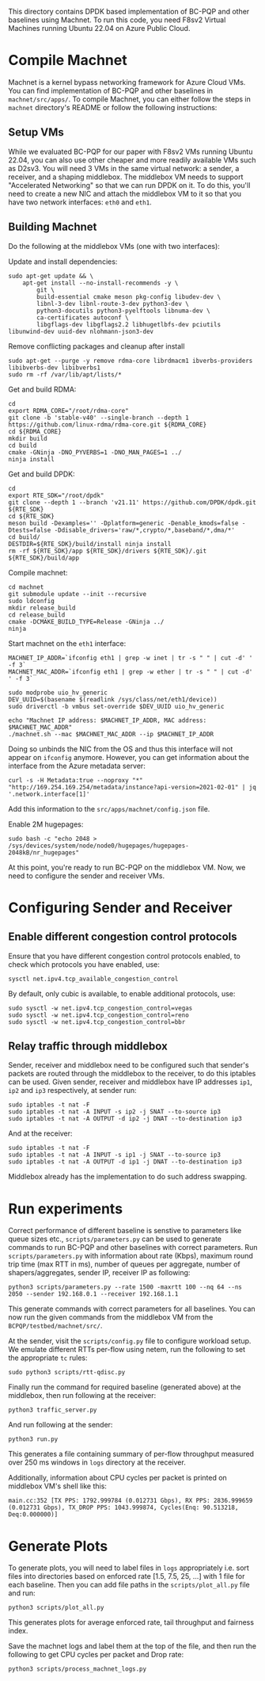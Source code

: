 This directory contains DPDK based implementation of BC-PQP and other baselines using Machnet. To run this code, you need F8sv2 Virtual Machines running Ubuntu 22.04 on Azure Public Cloud.

# Compile Machnet

Machnet is a kernel bypass networking framework for Azure Cloud VMs. You can find implementation of BC-PQP and other baselines in `machnet/src/apps/`. To compile Machnet, you can either follow the steps in `machnet` directory's README or follow the following instructions:

## Setup VMs

While we evaluated BC-PQP for our paper with F8sv2 VMs running Ubuntu 22.04, you can also use other cheaper and more readily available VMs such as D2sv3. You will need 3 VMs in the same virtual network: a sender, a receiver, and a shaping middlebox. The middlebox VM needs to support "Accelerated Networking" so that we can run DPDK on it. To do this, you'll need to create a new NIC and attach the middlebox VM to it so that you have two network interfaces: `eth0` and `eth1`. 

## Building Machnet

Do the following at the middlebox VMs (one with two interfaces):

Update and install dependencies:

```
sudo apt-get update && \
    apt-get install --no-install-recommends -y \
        git \
        build-essential cmake meson pkg-config libudev-dev \
        libnl-3-dev libnl-route-3-dev python3-dev \
        python3-docutils python3-pyelftools libnuma-dev \
        ca-certificates autoconf \
        libgflags-dev libgflags2.2 libhugetlbfs-dev pciutils libunwind-dev uuid-dev nlohmann-json3-dev

```

Remove conflicting packages and cleanup after install

```
sudo apt-get --purge -y remove rdma-core librdmacm1 ibverbs-providers libibverbs-dev libibverbs1
sudo rm -rf /var/lib/apt/lists/*
```
Get and build RDMA:

```
cd
export RDMA_CORE="/root/rdma-core"
git clone -b 'stable-v40' --single-branch --depth 1 https://github.com/linux-rdma/rdma-core.git ${RDMA_CORE}
cd ${RDMA_CORE}
mkdir build
cd build
cmake -GNinja -DNO_PYVERBS=1 -DNO_MAN_PAGES=1 ../
ninja install
```

Get and build DPDK:

```
cd
export RTE_SDK="/root/dpdk"
git clone --depth 1 --branch 'v21.11' https://github.com/DPDK/dpdk.git ${RTE_SDK}
cd ${RTE_SDK}
meson build -Dexamples='' -Dplatform=generic -Denable_kmods=false -Dtests=false -Ddisable_drivers='raw/*,crypto/*,baseband/*,dma/*'
cd build/ 
DESTDIR=${RTE_SDK}/build/install ninja install 
rm -rf ${RTE_SDK}/app ${RTE_SDK}/drivers ${RTE_SDK}/.git ${RTE_SDK}/build/app
```

Compile machnet:

```
cd machnet
git submodule update --init --recursive
sudo ldconfig
mkdir release_build
cd release_build
cmake -DCMAKE_BUILD_TYPE=Release -GNinja ../
ninja
```

Start machnet on the `eth1` interface:

```
MACHNET_IP_ADDR=`ifconfig eth1 | grep -w inet | tr -s " " | cut -d' ' -f 3`
MACHNET_MAC_ADDR=`ifconfig eth1 | grep -w ether | tr -s " " | cut -d' ' -f 3`

sudo modprobe uio_hv_generic
DEV_UUID=$(basename $(readlink /sys/class/net/eth1/device))
sudo driverctl -b vmbus set-override $DEV_UUID uio_hv_generic

echo "Machnet IP address: $MACHNET_IP_ADDR, MAC address: $MACHNET_MAC_ADDR"
./machnet.sh --mac $MACHNET_MAC_ADDR --ip $MACHNET_IP_ADDR
```

Doing so unbinds the NIC from the OS and thus this interface will not appear on `ifconfig` anymore. However, you can get information about the interface from the Azure metadata server:

```
curl -s -H Metadata:true --noproxy "*" "http://169.254.169.254/metadata/instance?api-version=2021-02-01" | jq '.network.interface[1]'
```

Add this information to the `src/apps/machnet/config.json` file.

Enable 2M hugepages:

```
sudo bash -c "echo 2048 > /sys/devices/system/node/node0/hugepages/hugepages-2048kB/nr_hugepages"
```

At this point, you're ready to run BC-PQP on the middlebox VM. Now, we need to configure the sender and receiver VMs.

# Configuring Sender and Receiver

## Enable different congestion control protocols

Ensure that you have different congestion control protocols enabled, to check which protocols you have enabled, use:

`sysctl net.ipv4.tcp_available_congestion_control`

By default, only cubic is available, to enable additional protocols, use:

```
sudo sysctl -w net.ipv4.tcp_congestion_control=vegas
sudo sysctl -w net.ipv4.tcp_congestion_control=reno
sudo sysctl -w net.ipv4.tcp_congestion_control=bbr
```

## Relay traffic through middlebox

Sender, receiver and middlebox need to be configured such that sender's packets are routed through the middlebox to the receiver, to do this iptables can be used. Given sender, receiver and middlebox have IP addresses `ip1`, `ip2` and `ip3` respectively, at sender run:

```
sudo iptables -t nat -F
sudo iptables -t nat -A INPUT -s ip2 -j SNAT --to-source ip3
sudo iptables -t nat -A OUTPUT -d ip2 -j DNAT --to-destination ip3
```

And at the receiver:

```
sudo iptables -t nat -F
sudo iptables -t nat -A INPUT -s ip1 -j SNAT --to-source ip3
sudo iptables -t nat -A OUTPUT -d ip1 -j DNAT --to-destination ip3
```

Middlebox already has the implementation to do such address swapping.


# Run experiments

Correct performance of different baseline is senstive to parameters like queue sizes etc., `scripts/parameters.py` can be used to generate commands to run BC-PQP and other baselines with correct parameters. Run `scripts/parameters.py` with information about rate (Kbps), maximum round trip time (max RTT in ms), number of queues per aggregate, number of shapers/aggregates, sender IP, receiver IP as following:

```
python3 scripts/parameters.py --rate 1500 -maxrtt 100 --nq 64 --ns 2050 --sender 192.168.0.1 --receiver 192.168.1.1
```

This generate commands with correct parameters for all baselines. You can now run the given commands from the middlebox VM from the `BCPQP/testbed/machnet/src/`.


At the sender, visit the `scripts/config.py` file to configure workload setup. We emulate different RTTs per-flow using netem, run the following to set the appropriate `tc` rules:

```
sudo python3 scripts/rtt-qdisc.py
```

Finally run the command for required baseline (generated above) at the middlebox, then run following at the receiver:

```
python3 traffic_server.py
```

And run following at the sender:

```
python3 run.py
```

This generates a file containing summary of per-flow throughput measured over 250 ms windows in `logs` directory at the receiver. 

Additionally, information about CPU cycles per packet is printed on middlebox VM's shell like this:

```
main.cc:352 [TX PPS: 1792.999784 (0.012731 Gbps), RX PPS: 2836.999659 (0.012731 Gbps), TX_DROP PPS: 1043.999874, Cycles(Enq: 90.513218, Deq:0.000000)]
```

# Generate Plots

To generate plots, you will need to label files in `logs` appropriately i.e. sort files into directories based on enforced rate [1.5, 7.5, 25, ...] with 1 file for each baseline. Then you can add file paths in the `scripts/plot_all.py` file and run:

```
python3 scripts/plot_all.py
```

This generates plots for average enforced rate, tail throughput and fairness index. 

Save the machnet logs and label them at the top of the file, and then run the following to get CPU cycles per packet and Drop rate:

```
python3 scripts/process_machnet_logs.py
```
